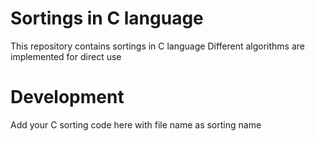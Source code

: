 # Sortings in C language
This repository contains sortings in C language
Different algorithms are implemented for direct use
# Development
Add your C sorting code here with file name as sorting name